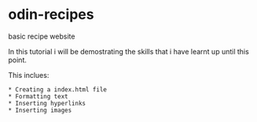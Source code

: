 # odin-recipes
basic recipe website

In this tutorial i will be demostrating the skills that i have learnt up until this point.

This inclues:

    * Creating a index.html file
    * Formatting text
    * Inserting hyperlinks
    * Inserting images
